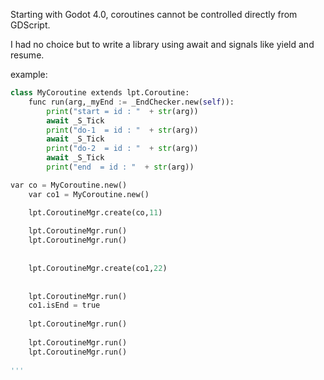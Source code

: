 Starting with Godot 4.0, coroutines cannot be controlled directly from GDScript.

I had no choice but to write a library using await and signals like yield and resume.

example:
```python
class MyCoroutine extends lpt.Coroutine:
	func run(arg,_myEnd := _EndChecker.new(self)):
		print("start = id : "  + str(arg))
		await _S_Tick
		print("do-1  = id : "  + str(arg))
		await _S_Tick
		print("do-2  = id : "  + str(arg))
		await _S_Tick
		print("end  = id : "  + str(arg))

var co = MyCoroutine.new()	
	var co1 = MyCoroutine.new()	

	lpt.CoroutineMgr.create(co,11)
	
	lpt.CoroutineMgr.run()
	lpt.CoroutineMgr.run()
	
	
	lpt.CoroutineMgr.create(co1,22)
	
	
	lpt.CoroutineMgr.run()
	co1.isEnd = true
	
	lpt.CoroutineMgr.run()
	
	lpt.CoroutineMgr.run()
	lpt.CoroutineMgr.run()
	
'''
